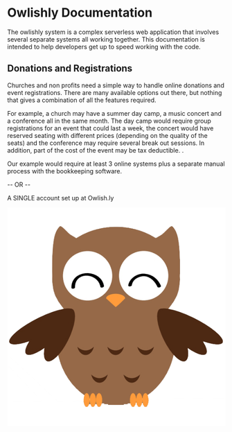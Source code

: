 # Owlishly Documentation

The owlishly system is a complex serverless web application that
involves several separate systems all working together.  This documentation
is intended to help developers get up to speed working with the 
code.

## Donations and Registrations

Churches and non profits need a simple way to handle online donations and event registrations.  There are many available options out there, but nothing that gives a combination of all the features required.  

For example, a church may have a summer day camp, a music concert and a conference all in the same month.  The day camp would require group registrations for an event that could last a week, the concert would have reserved seating with different prices (depending on the quality of the seats) and the conference may require several break out sessions.  In addition, part of the cost of the event may be tax deductible.  .  

Our example would require at least 3 online systems plus a separate manual process with the bookkeeping software.

  -- OR --

A SINGLE account set up at Owlish.ly

![Owlishly](assets/owlishly-owl.png)
